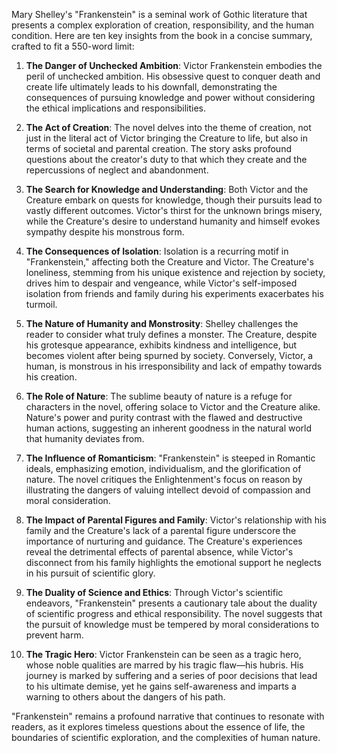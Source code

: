 Mary Shelley's "Frankenstein" is a seminal work of Gothic literature that presents a complex exploration of creation, responsibility, and the human condition. Here are ten key insights from the book in a concise summary, crafted to fit a 550-word limit:

1. **The Danger of Unchecked Ambition**: Victor Frankenstein embodies the peril of unchecked ambition. His obsessive quest to conquer death and create life ultimately leads to his downfall, demonstrating the consequences of pursuing knowledge and power without considering the ethical implications and responsibilities.

2. **The Act of Creation**: The novel delves into the theme of creation, not just in the literal act of Victor bringing the Creature to life, but also in terms of societal and parental creation. The story asks profound questions about the creator's duty to that which they create and the repercussions of neglect and abandonment.

3. **The Search for Knowledge and Understanding**: Both Victor and the Creature embark on quests for knowledge, though their pursuits lead to vastly different outcomes. Victor's thirst for the unknown brings misery, while the Creature's desire to understand humanity and himself evokes sympathy despite his monstrous form.

4. **The Consequences of Isolation**: Isolation is a recurring motif in "Frankenstein," affecting both the Creature and Victor. The Creature's loneliness, stemming from his unique existence and rejection by society, drives him to despair and vengeance, while Victor's self-imposed isolation from friends and family during his experiments exacerbates his turmoil.

5. **The Nature of Humanity and Monstrosity**: Shelley challenges the reader to consider what truly defines a monster. The Creature, despite his grotesque appearance, exhibits kindness and intelligence, but becomes violent after being spurned by society. Conversely, Victor, a human, is monstrous in his irresponsibility and lack of empathy towards his creation.

6. **The Role of Nature**: The sublime beauty of nature is a refuge for characters in the novel, offering solace to Victor and the Creature alike. Nature's power and purity contrast with the flawed and destructive human actions, suggesting an inherent goodness in the natural world that humanity deviates from.

7. **The Influence of Romanticism**: "Frankenstein" is steeped in Romantic ideals, emphasizing emotion, individualism, and the glorification of nature. The novel critiques the Enlightenment's focus on reason by illustrating the dangers of valuing intellect devoid of compassion and moral consideration.

8. **The Impact of Parental Figures and Family**: Victor's relationship with his family and the Creature's lack of a parental figure underscore the importance of nurturing and guidance. The Creature's experiences reveal the detrimental effects of parental absence, while Victor's disconnect from his family highlights the emotional support he neglects in his pursuit of scientific glory.

9. **The Duality of Science and Ethics**: Through Victor's scientific endeavors, "Frankenstein" presents a cautionary tale about the duality of scientific progress and ethical responsibility. The novel suggests that the pursuit of knowledge must be tempered by moral considerations to prevent harm.

10. **The Tragic Hero**: Victor Frankenstein can be seen as a tragic hero, whose noble qualities are marred by his tragic flaw—his hubris. His journey is marked by suffering and a series of poor decisions that lead to his ultimate demise, yet he gains self-awareness and imparts a warning to others about the dangers of his path.

"Frankenstein" remains a profound narrative that continues to resonate with readers, as it explores timeless questions about the essence of life, the boundaries of scientific exploration, and the complexities of human nature.